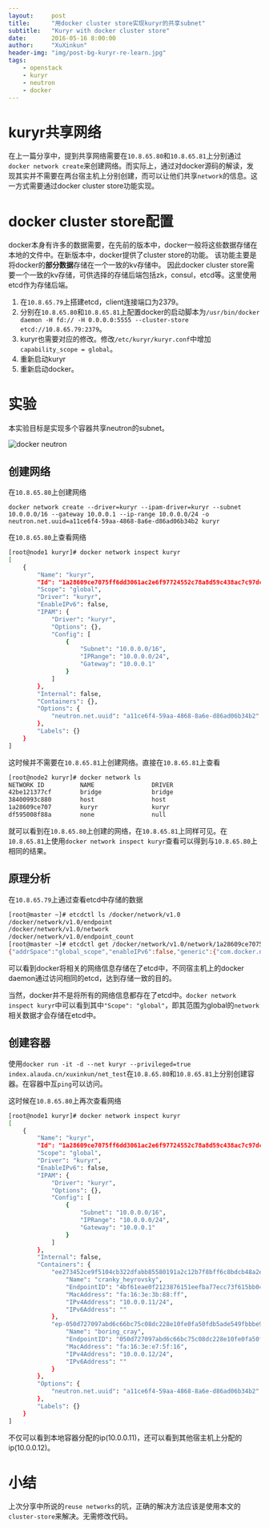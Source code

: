 ```yaml
---
layout:     post
title:      "用docker cluster store实现kuryr的共享subnet"
subtitle:   "Kuryr with docker cluster store"
date:       2016-05-16 8:00:00
author:     "XuXinkun"
header-img: "img/post-bg-kuryr-re-learn.jpg"
tags:
    - openstack
    - kuryr
    - neutron
    - docker
---
```


# kuryr共享网络

在上一篇分享中，提到共享网络需要在`10.8.65.80`和`10.8.65.81`上分别通过`docker network create`来创建网络。而实际上，通过对docker源码的解读，发现其实并不需要在两台宿主机上分别创建，而可以让他们共享`network`的信息。这一方式需要通过docker cluster store功能实现。

# docker cluster store配置

docker本身有许多的数据需要，在先前的版本中，docker一般将这些数据存储在本地的文件中。在新版本中，docker提供了cluster store的功能。
该功能主要是将docker的**部分数据**存储在一个一致的kv存储中。
因此docker cluster store需要一个一致的kv存储，可供选择的存储后端包括zk，consul，etcd等。这里使用etcd作为存储后端。

1. 在`10.8.65.79`上搭建etcd，client连接端口为2379。
1. 分别在`10.8.65.80`和`10.8.65.81`上配置docker的启动脚本为`/usr/bin/docker daemon -H fd:// -H 0.0.0.0:5555 --cluster-store etcd://10.8.65.79:2379`。
1. kuryr也需要对应的修改。修改`/etc/kuryr/kuryr.conf`中增加`capability_scope = global`。
1. 重新启动kuryr
1. 重新启动docker。

# 实验

本实验目标是实现多个容器共享neutron的subnet。

![docker neutron](http://xuxinkun.github.io/img/kuryr/docker_neutron.png)

## 创建网络

在`10.8.65.80`上创建网络

    docker network create --driver=kuryr --ipam-driver=kuryr --subnet 10.0.0.0/16 --gateway 10.0.0.1 --ip-range 10.0.0.0/24 -o neutron.net.uuid=a11ce6f4-59aa-4868-8a6e-d86ad06b34b2 kuryr

在`10.8.65.80`上查看网络

```sh
[root@node1 kuryr]# docker network inspect kuryr 
[
    {
        "Name": "kuryr",
        "Id": "1a28609ce7075ff6dd3061ac2e6f97724552c78a8d59c438ac7c97dcd5420ea6",
        "Scope": "global",
        "Driver": "kuryr",
        "EnableIPv6": false,
        "IPAM": {
            "Driver": "kuryr",
            "Options": {},
            "Config": [
                {
                    "Subnet": "10.0.0.0/16",
                    "IPRange": "10.0.0.0/24",
                    "Gateway": "10.0.0.1"
                }
            ]
        },
        "Internal": false,
        "Containers": {},
        "Options": {
            "neutron.net.uuid": "a11ce6f4-59aa-4868-8a6e-d86ad06b34b2"
        },
        "Labels": {}
    }
]
```

这时候并不需要在`10.8.65.81`上创建网络。直接在`10.8.65.81`上查看

```sh
[root@node2 kuryr]# docker network ls
NETWORK ID          NAME                DRIVER
42be121377cf        bridge              bridge              
38400993c880        host                host                
1a28609ce707        kuryr               kuryr               
df595008f88a        none                null   
```

就可以看到在`10.8.65.80`上创建的网络，在`10.8.65.81`上同样可见。在`10.8.65.81`上使用`docker network inspect kuryr`查看可以得到与`10.8.65.80`上相同的结果。

## 原理分析

在`10.8.65.79`上通过查看etcd中存储的数据

```sh
[root@master ~]# etcdctl ls /docker/network/v1.0
/docker/network/v1.0/endpoint
/docker/network/v1.0/network
/docker/network/v1.0/endpoint_count
[root@master ~]# etcdctl get /docker/network/v1.0/network/1a28609ce7075ff6dd3061ac2e6f97724552c78a8d59c438ac7c97dcd5420ea6
{"addrSpace":"global_scope","enableIPv6":false,"generic":{"com.docker.network.enable_ipv6":false,"com.docker.network.generic":{"neutron.net.uuid":"a11ce6f4-59aa-4868-8a6e-d86ad06b34b2"}},"id":"1a28609ce7075ff6dd3061ac2e6f97724552c78a8d59c438ac7c97dcd5420ea6","inDelete":false,"internal":false,"ipamOptions":{},"ipamType":"kuryr","ipamV4Config":"[{\"PreferredPool\":\"10.0.0.0/16\",\"SubPool\":\"10.0.0.0/24\",\"Gateway\":\"10.0.0.1\",\"AuxAddresses\":null}]","ipamV4Info":"[{\"IPAMData\":\"{\\\"AddressSpace\\\":\\\"\\\",\\\"Gateway\\\":\\\"10.0.0.1/24\\\",\\\"Pool\\\":\\\"10.0.0.0/24\\\"}\",\"PoolID\":\"9d5d5610-1628-4cb8-bede-1f721e4c32a5\"}]","labels":{},"name":"kuryr","networkType":"kuryr","persist":true,"postIPv6":false,"scope":"global"}
```

可以看到docker将相关的网络信息存储在了etcd中，不同宿主机上的docker daemon通过访问相同的etcd，达到存储一致的目的。

当然，docker并不是将所有的网络信息都存在了etcd中。`docker network inspect kuryr`中可以看到其中`"Scope": "global"`，即其范围为global的`network`相关数据才会存储在etcd中。

## 创建容器

使用`docker run -it -d --net kuryr --privileged=true  index.alauda.cn/xuxinkun/net_test`在`10.8.65.80`和`10.8.65.81`上分别创建容器。在容器中互`ping`可以访问。

这时候在`10.8.65.80`上再次查看网络

```sh
[root@node1 kuryr]# docker network inspect kuryr 
[
    {
        "Name": "kuryr",
        "Id": "1a28609ce7075ff6dd3061ac2e6f97724552c78a8d59c438ac7c97dcd5420ea6",
        "Scope": "global",
        "Driver": "kuryr",
        "EnableIPv6": false,
        "IPAM": {
            "Driver": "kuryr",
            "Options": {},
            "Config": [
                {
                    "Subnet": "10.0.0.0/16",
                    "IPRange": "10.0.0.0/24",
                    "Gateway": "10.0.0.1"
                }
            ]
        },
        "Internal": false,
        "Containers": {
            "ee273452ce9f5104cb322dfabb85580191a2c12b7f8bff6c8bdcb48a2e6b012b": {
                "Name": "cranky_heyrovsky",
                "EndpointID": "4bf61eae0f2123876151eefba77ecc73f615bb04658dfd44263482315f523b11",
                "MacAddress": "fa:16:3e:3b:88:ff",
                "IPv4Address": "10.0.0.11/24",
                "IPv6Address": ""
            },
            "ep-050d727097abd6c66bc75c08dc228e10fe0fa50fdb5ade549fbbbe9f82c68e2e": {
                "Name": "boring_cray",
                "EndpointID": "050d727097abd6c66bc75c08dc228e10fe0fa50fdb5ade549fbbbe9f82c68e2e",
                "MacAddress": "fa:16:3e:e7:5f:16",
                "IPv4Address": "10.0.0.12/24",
                "IPv6Address": ""
            }
        },
        "Options": {
            "neutron.net.uuid": "a11ce6f4-59aa-4868-8a6e-d86ad06b34b2"
        },
        "Labels": {}
    }
]
```

不仅可以看到本地容器分配的ip(10.0.0.11)，还可以看到其他宿主机上分配的ip(10.0.0.12)。

# 小结

上次分享中所说的`reuse networks`的坑，正确的解决方法应该是使用本文的`cluster-store`来解决。无需修改代码。